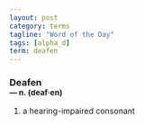 ```yaml
---
layout: post
category: terms
tagline: "Word of the Day"
tags: [alpha_d]
term: deafen
---
```


<h3>Deafen<br/> <small>&mdash; n. (deaf<span>&middot;</span>en)</small></h3>
<p><ol>
<li>a hearing-impaired consonant</li>
</ol></p>

